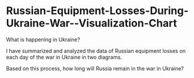 # Russian-Equipment-Losses-During-Ukraine-War--Visualization-Chart


What is happening in Ukraine?

I have summarized and analyzed the data of Russian equipment losses on each day of the war in Ukraine in two diagrams.

Based on this process, how long will Russia remain in the war in Ukraine?
